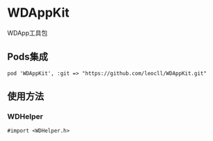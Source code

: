 # WDAppKit
WDApp工具包

## Pods集成
```
pod 'WDAppKit', :git => "https://github.com/leocll/WDAppKit.git"
```

## 使用方法
### WDHelper
```
#import <WDHelper.h>
```
